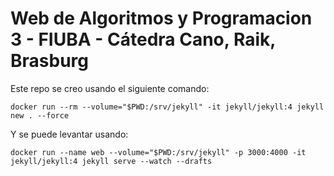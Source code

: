# Web de Algoritmos y Programacion 3 - FIUBA - Cátedra Cano, Raik, Brasburg

<!-- TODO: Mejorar README -->

Este repo se creo usando el siguiente comando:

```
docker run --rm --volume="$PWD:/srv/jekyll" -it jekyll/jekyll:4 jekyll new . --force
```

Y se puede levantar usando:

```
docker run --name web --volume="$PWD:/srv/jekyll" -p 3000:4000 -it jekyll/jekyll:4 jekyll serve --watch --drafts
```
